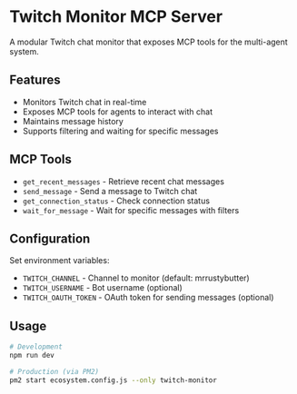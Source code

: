 # Twitch Monitor MCP Server

A modular Twitch chat monitor that exposes MCP tools for the multi-agent system.

## Features

- Monitors Twitch chat in real-time
- Exposes MCP tools for agents to interact with chat
- Maintains message history
- Supports filtering and waiting for specific messages

## MCP Tools

- `get_recent_messages` - Retrieve recent chat messages
- `send_message` - Send a message to Twitch chat  
- `get_connection_status` - Check connection status
- `wait_for_message` - Wait for specific messages with filters

## Configuration

Set environment variables:
- `TWITCH_CHANNEL` - Channel to monitor (default: mrrustybutter)
- `TWITCH_USERNAME` - Bot username (optional)
- `TWITCH_OAUTH_TOKEN` - OAuth token for sending messages (optional)

## Usage

```bash
# Development
npm run dev

# Production (via PM2)
pm2 start ecosystem.config.js --only twitch-monitor
```
